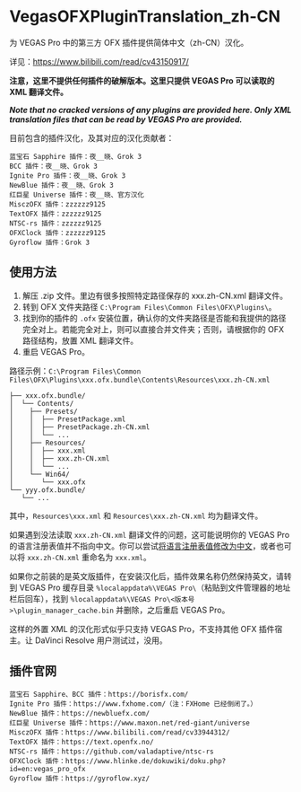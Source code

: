 # VegasOFXPluginTranslation_zh-CN
为 VEGAS Pro 中的第三方 OFX 插件提供简体中文（zh-CN）汉化。

详见：https://www.bilibili.com/read/cv43150917/

**注意，这里不提供任何插件的破解版本。这里只提供 VEGAS Pro 可以读取的 XML 翻译文件。**

***Note that no cracked versions of any plugins are provided here. Only XML translation files that can be read by VEGAS Pro are provided.***

目前包含的插件汉化，及其对应的汉化贡献者：
```
蓝宝石 Sapphire 插件：夜__晓、Grok 3
BCC 插件：夜__晓、Grok 3
Ignite Pro 插件：夜__晓、Grok 3
NewBlue 插件：夜__晓、Grok 3
红巨星 Universe 插件：夜__晓、官方汉化
MisczOFX 插件：zzzzzz9125
TextOFX 插件：zzzzzz9125
NTSC-rs 插件：zzzzzz9125
OFXClock 插件：zzzzzz9125
Gyroflow 插件：Grok 3
```

## 使用方法
1. 解压 .zip 文件。里边有很多按照特定路径保存的 xxx.zh-CN.xml 翻译文件。
2. 转到 OFX 文件夹路径 `C:\Program Files\Common Files\OFX\Plugins\`。
3. 找到你的插件的 `.ofx` 安装位置，确认你的文件夹路径是否能和我提供的路径完全对上。若能完全对上，则可以直接合并文件夹；否则，请根据你的 OFX 路径结构，放置 XML 翻译文件。
4. 重启 VEGAS Pro。

路径示例：`C:\Program Files\Common Files\OFX\Plugins\xxx.ofx.bundle\Contents\Resources\xxx.zh-CN.xml`

```
├── xxx.ofx.bundle/
│  └── Contents/
│    ├── Presets/
│    │  ├── PresetPackage.xml
│    │  ├── PresetPackage.zh-CN.xml
│    │  └── ...
│    ├── Resources/
│    │  ├── xxx.xml
│    │  ├── xxx.zh-CN.xml
│    │  └── ...
│    └── Win64/
│       └── xxx.ofx
└── yyy.ofx.bundle/
   └── ...
```

其中，`Resources\xxx.xml` 和 `Resources\xxx.zh-CN.xml` 均为翻译文件。

如果遇到没法读取 `xxx.zh-CN.xml` 翻译文件的问题，这可能说明你的 VEGAS Pro 的语言注册表值并不指向中文。你可以尝试[将语言注册表值修改为中文](https://docs.qq.com/doc/p/c1828ff31c5f03da27dd6c0c26d49ddd6d1d868b)，或者也可以将 `xxx.zh-CN.xml` 重命名为 `xxx.xml`。

如果你之前装的是英文版插件，在安装汉化后，插件效果名称仍然保持英文，请转到 VEGAS Pro 缓存目录 `%localappdata%\VEGAS Pro\`（粘贴到文件管理器的地址栏后回车），找到 `%localappdata%\VEGAS Pro\<版本号>\plugin_manager_cache.bin` 并删除，之后重启 VEGAS Pro。

这样的外置 XML 的汉化形式似乎只支持 VEGAS Pro，不支持其他 OFX 插件宿主。让 DaVinci Resolve 用户测试过，没用。


## 插件官网
```
蓝宝石 Sapphire、BCC 插件：https://borisfx.com/
Ignite Pro 插件：https://www.fxhome.com/（注：FXHome 已经倒闭了。）
NewBlue 插件：https://newbluefx.com/
红巨星 Universe 插件：https://www.maxon.net/red-giant/universe
MisczOFX 插件：https://www.bilibili.com/read/cv33944312/
TextOFX 插件：https://text.openfx.no/
NTSC-rs 插件：https://github.com/valadaptive/ntsc-rs
OFXClock 插件：https://www.hlinke.de/dokuwiki/doku.php?id=en:vegas_pro_ofx
Gyroflow 插件：https://gyroflow.xyz/
```

